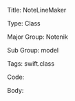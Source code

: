 Title:  NoteLineMaker

Type:   Class

Major Group: Notenik

Sub Group:   model

Tags:   swift.class

Code:



Body:


